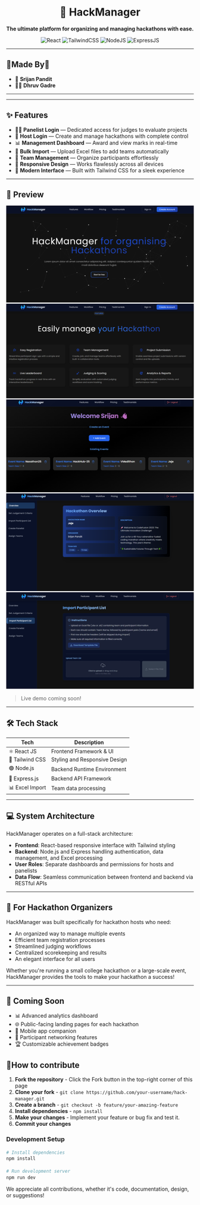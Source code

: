 <div align="center">

# 🚀 HackManager

**The ultimate platform for organizing and managing hackathons with ease.**

![React](https://img.shields.io/badge/React-20232A?style=for-the-badge&logo=react&logoColor=61DAFB)
![TailwindCSS](https://img.shields.io/badge/Tailwind_CSS-38B2AC?style=for-the-badge&logo=tailwind-css&logoColor=white)
![NodeJS](https://img.shields.io/badge/Node.js-339933?style=for-the-badge&logo=nodedotjs&logoColor=white)
![ExpressJS](https://img.shields.io/badge/Express.js-000000?style=for-the-badge&logo=express&logoColor=white)

</div>

---

## 💪Made By💪

- 👑 **Srijan Pandit**
- 👨‍🦰 **Dhruv Gadre**

---

---

## ✨ Features

- 👩‍💼 **Panelist Login** — Dedicated access for judges to evaluate projects
- 🎯 **Host Login** — Create and manage hackathons with complete control
- 📊 **Management Dashboard** — Award and view marks in real-time
- 📁 **Bulk Import** — Upload Excel files to add teams automatically
- 👥 **Team Management** — Organize participants effortlessly
- 📱 **Responsive Design** — Works flawlessly across all devices
- 🎨 **Modern Interface** — Built with Tailwind CSS for a sleek experience

---

## 📸 Preview

![Preview Screenshot](./public/img1.png)
![Preview Screenshot](./public/img2.png)
![Preview Screenshot](./public/img3.png)
![Preview Screenshot](./public/img4.png)
![Preview Screenshot](./public/img5.png)

> Live demo coming soon!

---

## 🛠️ Tech Stack

| Tech            | Description                   |
| --------------- | ----------------------------- |
| ⚛️ React JS     | Frontend Framework & UI       |
| 💨 Tailwind CSS | Styling and Responsive Design |
| 🟢 Node.js      | Backend Runtime Environment   |
| 🚂 Express.js   | Backend API Framework         |
| 📊 Excel Import | Team data processing          |

---

## 💻 System Architecture

HackManager operates on a full-stack architecture:

- **Frontend**: React-based responsive interface with Tailwind styling
- **Backend**: Node.js and Express handling authentication, data management, and Excel processing
- **User Roles**: Separate dashboards and permissions for hosts and panelists
- **Data Flow**: Seamless communication between frontend and backend via RESTful APIs

---

## 🎯 For Hackathon Organizers

HackManager was built specifically for hackathon hosts who need:

- An organized way to manage multiple events
- Efficient team registration processes
- Streamlined judging workflows
- Centralized scorekeeping and results
- An elegant interface for all users

Whether you're running a small college hackathon or a large-scale event, HackManager provides the tools to make your hackathon a success!

---

## 🔮 Coming Soon

- 📊 Advanced analytics dashboard
- 🌐 Public-facing landing pages for each hackathon
- 📱 Mobile app companion
- 🤝 Participant networking features
- 🏆 Customizable achievement badges

## 🤝How to contribute

1. **Fork the repository** - Click the Fork button in the top-right corner of this page
2. **Clone your fork** - `git clone https://github.com/your-username/hack-manager.git`
3. **Create a branch** - `git checkout -b feature/your-amazing-feature`
4. **Install dependencies** - `npm install`
5. **Make your changes** - Implement your feature or bug fix and test it.
6. **Commit your changes**

### Development Setup

```bash
# Install dependencies
npm install

# Run development server
npm run dev
```

We appreciate all contributions, whether it's code, documentation, design, or suggestions!
